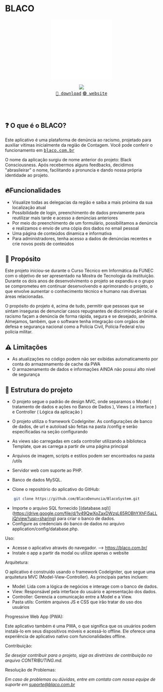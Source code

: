 # BLACO
<p align="center"><img align="center" width="200px" src="/utils/img/logo-blaco-branca.svg"/></p>
<p align="center">
  <img src="https://skillicons.dev/icons?i=php,js,jquery,bootstrap,html,css&perline=3" />
  <br/>
  <a href="https://github.com/BlacoDenuncia/BlacoSystem/releases/download/beta/BLACO.-.Tecnologia.Antirracista.apk"><kbd>🔵 download</kbd></a> <a href="https://blaco.com.br"><kbd>🟢 website</kbd></a>
</p>
<br></br>

## :question: O que é o BLACO?

Este aplicativo é uma plataforma de denúncia ao racismo, projetado para auxiliar vítimas inicialmente da região de Contagem. Você pode conferir o funcionamento em <a href="https://blaco.com.br"><kbd>blaco.com.br</kbd></a>

O nome da aplicação surgiu de nome anterior do projeto: Black Consciousness. Após recebermos alguns feedbacks, decidimos "abrasileirar" o nome, facilitando a pronuncia e dando nossa própria identidade ao projeto.

## 🔥Funcionalidades

- Visualize todas as delegacias da região e saiba a mais próxima da sua localização atual
- Possibilidade de login, preenchimento de dados previamente para reutilizar mais tarde e acesso a denúncias anteriores
- Por meio do preenchimento de um formulário, possibilitamos a denúncia e realizamos o envio de uma cópia dos dados no email pessoal
- Uma página de conteúdos dinamica e informativa
- Para administradores, tenha acesso a dados de denúncias recentes e crie novos posts de conteúdos

## :dizzy: Propósito

Este projeto iniciou-se durante o Curso Técnico em Informática da FUNEC com o objetivo de ser apresentado na Mostra de Tecnologia da instituição. Durante os dois anos de desenvolvimento o projeto se expandiu e o grupo se comprometeu em continuar desenvolvendo e aprimorando o projeto, o que envolve aumentar o conhecimento técnico e humano nas diversas áreas relacionadas.

O propósito do projeto é, acima de tudo, permitir que pessoas que se sintam inseguras de denunciar casos repugnantes de discriminação racial e racismo façam a denúncia de forma rápida, segura e se desejado, anônima. Almejamos, também, que o software tenha integração com orgãos de defesa e segurança nacional como a Polícia Civil, Polícia Federal e/ou polícia militar.

## ⚠️ Limitações
- As atualizações no código podem não ser exibidas automaticamento por conta do armazenamento de cache da PWA
- O armazenamento de dados e informações AINDA não possui alto nível de segurança 

## :dna: Estrutura do projeto
- O projeto segue o padrão de design MVC, onde separamos o Model ( tratamento de dados e ações no Banco de Dados ), Views ( a interface ) e Controller ( Lógica da aplicação )
- O projeto utiliza o framework CodeIgniter. As configurações de banco de dados, de url e autoload são feitas na pasta /config e serão especificadas na seção configurando
- As views são carregadas em cada controller utilizando a biblioteca Template, que as carrega a partir de uma página principal
- Arquivos de imagem, scripts e estilos podem ser encontrados na pasta /utils

- Servidor web com suporte ao PHP.
- Banco de dados MySQL.

- Clone o repositório do aplicativo do GitHub:
```bash
    git clone https://github.com/BlacoDenuncia/BlacoSystem.git
```

- Importe o arquivo SQL fornecido [(database.sql)] (https://drive.google.com/file/d/1v49QwXoZaxDWzsL65ROBhYXhFi5aLLjQ/view?usp=sharing) para criar o banco de dados.
- Configure as credenciais do banco de dados no arquivo application/config/database.php.

Uso:

- Acesse o aplicativo através do navegador. --> https://blaco.com.br/
- Instale o app a partir da modal ou utilize apenas o website
  
Arquitetura:

O aplicativo é construído usando o framework CodeIgniter, que segue uma arquitetura MVC (Model-View-Controller). As principais partes incluem:

- Model: Lida com a lógica de negócios e interage com o banco de dados.
- View: Responsável pela interface do usuário e apresentação dos dados.
- Controller: Gerencia a comunicação entre a Model e a View.
- Pasta utils: Contém arquivos JS e CSS que irão tratar do uso dos usuários

Progressive Web App (PWA):

Este aplicativo também é uma PWA, o que significa que os usuários podem instalá-lo em seus dispositivos móveis e acessá-lo offline. Ele oferece uma experiência de aplicativo nativo com funcionalidades offline.

Contribuição:

*Se desejar contribuir para o projeto, siga as diretrizes de contribuição no arquivo CONTRIBUTING.md.*

Resolução de Problemas:

*Em caso de problemas ou dúvidas, entre em contato com nossa equipe de suporte em suporte@blaco.com.br*
